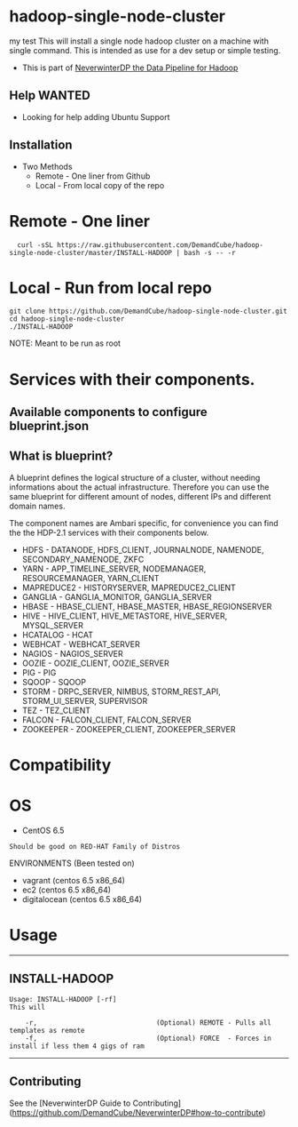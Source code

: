 hadoop-single-node-cluster
=======================
my test
This will install a single node hadoop cluster on a machine with single command.  This is intended as use for a dev setup or simple testing.

- This is part of [NeverwinterDP the Data Pipeline for Hadoop](https://github.com/DemandCube/NeverwinterDP)

## Help WANTED
- Looking for help adding Ubuntu Support



## Installation
- Two Methods
   - Remote - One liner from Github
   - Local - From local copy of the repo

# Remote - One liner  
```
  curl -sSL https://raw.githubusercontent.com/DemandCube/hadoop-single-node-cluster/master/INSTALL-HADOOP | bash -s -- -r
```

# Local - Run from local repo
```
git clone https://github.com/DemandCube/hadoop-single-node-cluster.git
cd hadoop-single-node-cluster
./INSTALL-HADOOP
```
NOTE: Meant to be run as root


# Services with their components.

## Available components to configure blueprint.json

## What is blueprint?
   A blueprint defines the logical structure of a cluster, without needing informations about the actual infrastructure. Therefore you can use the same blueprint for different amount of nodes, different IPs and different domain names.
   
   The component names are Ambari specific, for convenience you can find the the HDP-2.1 services with their components below.
   
- HDFS - DATANODE, HDFS_CLIENT, JOURNALNODE, NAMENODE, SECONDARY_NAMENODE, ZKFC
- YARN - APP_TIMELINE_SERVER, NODEMANAGER, RESOURCEMANAGER, YARN_CLIENT
- MAPREDUCE2 - HISTORYSERVER, MAPREDUCE2_CLIENT
- GANGLIA - GANGLIA_MONITOR, GANGLIA_SERVER
- HBASE - HBASE_CLIENT, HBASE_MASTER, HBASE_REGIONSERVER
- HIVE - HIVE_CLIENT, HIVE_METASTORE, HIVE_SERVER, MYSQL_SERVER
- HCATALOG - HCAT
- WEBHCAT - WEBHCAT_SERVER
- NAGIOS - NAGIOS_SERVER
- OOZIE - OOZIE_CLIENT, OOZIE_SERVER
- PIG - PIG
- SQOOP - SQOOP
- STORM - DRPC_SERVER, NIMBUS, STORM_REST_API, STORM_UI_SERVER, SUPERVISOR
- TEZ - TEZ_CLIENT
- FALCON - FALCON_CLIENT, FALCON_SERVER
- ZOOKEEPER - ZOOKEEPER_CLIENT, ZOOKEEPER_SERVER



# Compatibility

OS
=======
* CentOS 6.5
```
Should be good on RED-HAT Family of Distros
```
ENVIRONMENTS (Been tested on)
- vagrant (centos 6.5 x86_64)
- ec2 (centos 6.5 x86_64)
- digitalocean (centos 6.5 x86_64)

# Usage


* * *
## INSTALL-HADOOP
```
Usage: INSTALL-HADOOP [-rf]
This will

    -r,                              (Optional) REMOTE - Pulls all templates as remote 
    -f,                              (Optional) FORCE  - Forces in install if less them 4 gigs of ram
```

* * *

## Contributing

See the [NeverwinterDP Guide to Contributing] (https://github.com/DemandCube/NeverwinterDP#how-to-contribute)


